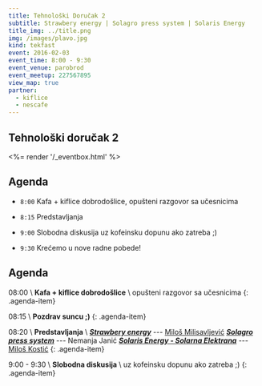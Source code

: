 ```yaml
---
title: Tehnološki Doručak 2
subtitle: Strawbery energy | Solagro press system | Solaris Energy
title_img: ../title.png
img: /images/plavo.jpg
kind: tekfast
event: 2016-02-03
event_time: 8:00 - 9:30
event_venue: parobrod
event_meetup: 227567895
view_map: true
partner:
  - kiflice
  - nescafe
---
```


## Tehnološki doručak 2

<%= render '/_eventbox.html' %>

## Agenda

+ `8:00`	Kafa + kiflice dobrodošlice, opušteni razgovor sa učesnicima
+ `8:15`	Predstavljanja

+ `9:00` Slobodna diskusija uz kofeinsku dopunu ako zatreba ;)
+ `9:30` Krećemo u nove radne pobede!

## Agenda

<span class="icon-clock" /> 08:00 \\
**Kafa + kiflice dobrodošlice** \\
opušteni razgovor sa učesnicima
{: .agenda-item}

<span class="icon-clock" /> 08:15 \\
**Pozdrav suncu ;)**
{: .agenda-item}

<span class="icon-clock" /> 08:20 \\
**Predstavljanja** \\
[***Strawbery energy***](http://senergy.rs/) --- <span class="icon-user" /> [Miloš Milisavljević](https://uk.linkedin.com/in/milisavljevic)
[***Solagro press system***](http://solagroteam.com/sr/%D1%80%D0%B5%D1%86%D0%B8%D0%BA%D0%BB%D0%B0%D0%B6%D0%B0/) --- <span class="icon-user" /> Nemanja Janić
[***Solaris Energy - Solarna Elektrana***](http://www.solarisenergy.co.rs/) --- <span class="icon-user" /> [Miloš Kostić](https://www.linkedin.com/in/milo%C5%A1-kosti%C4%87-b834944)
{: .agenda-item}

<span class="icon-clock" /> 9:00 - 9:30 \\
**Slobodna diskusija** \\
uz kofeinsku dopunu ako zatreba ;)
{: .agenda-item}
